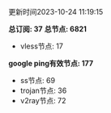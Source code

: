 更新时间2023-10-24 11:19:15

**总订阅: 37**
**总节点: 6821**
- vless节点: 17

**google ping有效节点: 177**
- ss节点: 69
- trojan节点: 36
- v2ray节点: 72
